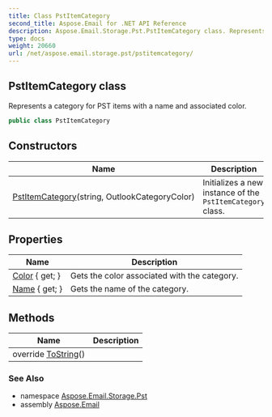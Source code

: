 ```yaml
---
title: Class PstItemCategory
second_title: Aspose.Email for .NET API Reference
description: Aspose.Email.Storage.Pst.PstItemCategory class. Represents a category for PST items with a name and associated color
type: docs
weight: 20660
url: /net/aspose.email.storage.pst/pstitemcategory/
---
```

## PstItemCategory class

Represents a category for PST items with a name and associated color.

```csharp
public class PstItemCategory
```

## Constructors

| Name | Description |
| --- | --- |
| [PstItemCategory](pstitemcategory/)(string, OutlookCategoryColor) | Initializes a new instance of the `PstItemCategory` class. |

## Properties

| Name | Description |
| --- | --- |
| [Color](../../aspose.email.storage.pst/pstitemcategory/color/) { get; } | Gets the color associated with the category. |
| [Name](../../aspose.email.storage.pst/pstitemcategory/name/) { get; } | Gets the name of the category. |

## Methods

| Name | Description |
| --- | --- |
| override [ToString](../../aspose.email.storage.pst/pstitemcategory/tostring/)() |  |

### See Also

* namespace [Aspose.Email.Storage.Pst](../../aspose.email.storage.pst/)
* assembly [Aspose.Email](../../)


